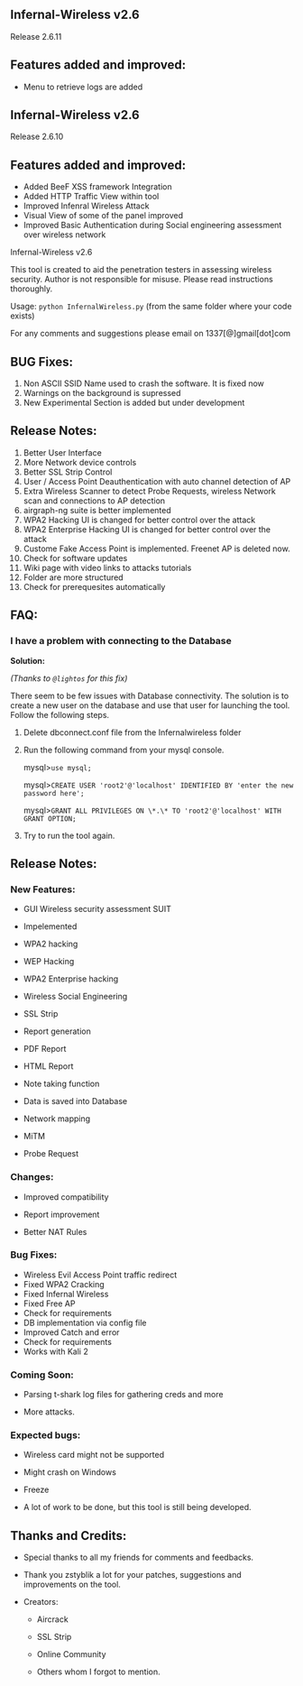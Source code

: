 ## Infernal-Wireless v2.6

Release 2.6.11

## Features added and improved: 

- Menu to retrieve logs are added 


## Infernal-Wireless v2.6

Release 2.6.10

## Features added and improved: 

- Added BeeF XSS framework Integration 
- Added HTTP Traffic View within tool
- Improved Infenral Wireless Attack
- Visual View of some of the panel improved
- Improved Basic Authentication during Social engineering assessment over wireless network



Infernal-Wireless v2.6

This tool is created to aid the penetration testers in assessing wireless security.
Author is not responsible for misuse. Please read instructions thoroughly.  

Usage: `python InfernalWireless.py` (from the same folder where your code exists)

For any comments and suggestions please email on 1337[@]gmail[dot]com

## BUG Fixes:

1. Non ASCII SSID Name used to crash the software. It is fixed now
2. Warnings on the background is supressed
3. New Experimental Section is added but under development

## Release Notes:

1. Better User Interface
2. More Network device controls
3. Better SSL Strip Control
4. User / Access Point Deauthentication with auto channel detection of AP
5. Extra Wireless Scanner to detect Probe Requests, wireless Network scan and connections to AP detection
6. airgraph-ng suite is better implemented 
7. WPA2 Hacking UI is changed for better control over the attack
8. WPA2 Enterprise Hacking UI is changed for better control over the attack
9. Custome Fake Access Point is implemented. Freenet AP is deleted now. 
10. Check for software updates
11. Wiki page with video links to attacks tutorials
12. Folder are more structured
13. Check for prerequesites automatically

## FAQ:

### I have a problem with connecting to the Database

**Solution:**

*(Thanks to `@lightos` for this fix)*

There seem to be few issues with Database connectivity. The solution is to create a new user on the database and use that user for launching the tool. Follow the following steps.

1. Delete dbconnect.conf file from the Infernalwireless folder

2. Run the following command from your mysql console.

	mysql>`use mysql;`

	mysql>`CREATE USER 'root2'@'localhost' IDENTIFIED BY 'enter the new password here';`

	mysql>`GRANT ALL PRIVILEGES ON \*.\* TO 'root2'@'localhost' WITH GRANT OPTION;`

3. Try to run the tool again.


## Release Notes:

### New Features:

* GUI Wireless security assessment SUIT

* Impelemented

* WPA2 hacking

* WEP Hacking

* WPA2 Enterprise hacking

* Wireless Social Engineering

* SSL Strip

* Report generation

* PDF Report

* HTML Report

* Note taking function

* Data is saved into Database

* Network mapping

* MiTM

* Probe Request


### Changes:

* Improved compatibility

* Report improvement

* Better NAT Rules


### Bug Fixes:

* Wireless Evil Access Point traffic redirect
* Fixed WPA2 Cracking
* Fixed Infernal Wireless
* Fixed Free AP
* Check for requirements
* DB implementation via config file
* Improved Catch and error
* Check for requirements
* Works with Kali 2

### Coming Soon:

* Parsing t-shark log files for gathering creds and more

* More attacks.

### Expected bugs:

* Wireless card might not be supported

* Might crash on Windows

* Freeze

* A lot of work to be done, but this tool is still being developed.

## Thanks and Credits:

* Special thanks to all my friends for comments and feedbacks. 
* Thank you zstyblik a lot for your patches, suggestions and improvements on the tool.

* Creators:

   * Aircrack

   * SSL Strip

   * Online Community

   * Others whom I forgot to mention.
